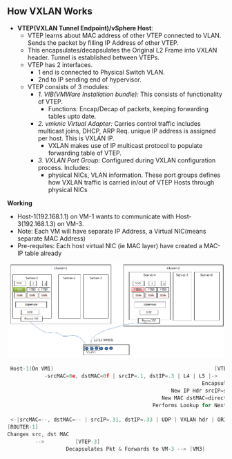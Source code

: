 ## How VXLAN Works
- **VTEP(VXLAN Tunnel Endpoint)/vSphere Host**:
  - VTEP learns about MAC address of other VTEP connected to VLAN. Sends the packet by filling IP Address of other VTEP.
  - This encapsulates/decapsulates the Original L2 Frame into VXLAN header. Tunnel is established between VTEPs. 
  - VTEP has 2 interfaces.
    - 1 end is connected to Physical Switch VLAN. 
    - 2nd to IP sending end of hypervisor.
  - VTEP consists of 3 modules:
    - *1. VIB(VMWare Installation bundle):* This consists of functionality of VTEP. 
      - Functions: Encap/Decap of packets, keeping forwarding tables upto date.   
    - *2. vmknic Virtual Adapter:* Carries control traffic includes multicast joins, DHCP, ARP Req. unique IP address is assigned per host. This is VXLAN IP. 
      - VXLAN makes use of IP multicast protocol to populate forwarding table of VTEP.    
    - *3. VXLAN Port Group:* Configured during VXLAN configuration process. Includes: 
      - physical NICs, VLAN information. These port groups defines how VXLAN traffic is carried in/out of VTEP Hosts through physical NICs

**Working**
- Host-1(192.168.1.1) on VM-1 wants to communicate with Host-3(192.168.1.3) on VM-3. 
- Note: Each VM will have separate IP Address, a Virtual NIC(means separate MAC Address)
- Pre-requites: Each host virtual NIC (ie MAC layer) have created a MAC-IP table already

<img src=vxlan-setup.png width=900 />

```c
 Host-1(On VM1)                                                    [VTEP-1]                                                                                                             
            -srcMAC=0e, dstMAC=0f | srcIP=.1, dstIP=.3 | L4 | L5 |->
                                                               Encapsulates packet
                                                     New IP Hdr srcIP=self, dstIP=VTEP-3
                                                  New MAC dstMAC=directly connected Router
                                               Performs Lookup for NextHop to forward for VTEP-3.                                                      

 <-|srcMAC=--, dstMAC=-- | srcIP=.31, dstIP=.33 | UDP | VXLAN hdr | ORIGINAL |-
[ROUTER-1] 
Changes src, dst MAC
         -->          [VTEP-3]
                   Decapsulates Pkt & Forwards to VM-3 --> [VM3]                                                                
```
